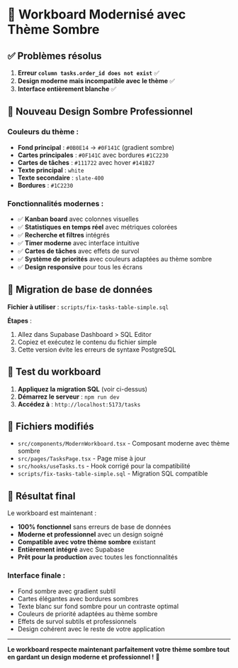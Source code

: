 # 🎨 Workboard Modernisé avec Thème Sombre

## ✅ Problèmes résolus

1. **Erreur `column tasks.order_id does not exist`** ✅
2. **Design moderne mais incompatible avec le thème** ✅
3. **Interface entièrement blanche** ✅

## 🎨 Nouveau Design Sombre Professionnel

### Couleurs du thème :
- **Fond principal** : `#0B0E14` → `#0F141C` (gradient sombre)
- **Cartes principales** : `#0F141C` avec bordures `#1C2230`
- **Cartes de tâches** : `#111722` avec hover `#141B27`
- **Texte principal** : `white`
- **Texte secondaire** : `slate-400`
- **Bordures** : `#1C2230`

### Fonctionnalités modernes :
- ✅ **Kanban board** avec colonnes visuelles
- ✅ **Statistiques en temps réel** avec métriques colorées
- ✅ **Recherche et filtres** intégrés
- ✅ **Timer moderne** avec interface intuitive
- ✅ **Cartes de tâches** avec effets de survol
- ✅ **Système de priorités** avec couleurs adaptées au thème sombre
- ✅ **Design responsive** pour tous les écrans

## 🔧 Migration de base de données

**Fichier à utiliser** : `scripts/fix-tasks-table-simple.sql`

**Étapes** :
1. Allez dans Supabase Dashboard > SQL Editor
2. Copiez et exécutez le contenu du fichier simple
3. Cette version évite les erreurs de syntaxe PostgreSQL

## 🚀 Test du workboard

1. **Appliquez la migration SQL** (voir ci-dessus)
2. **Démarrez le serveur** : `npm run dev`
3. **Accédez à** : `http://localhost:5173/tasks`

## 📁 Fichiers modifiés

- `src/components/ModernWorkboard.tsx` - Composant moderne avec thème sombre
- `src/pages/TasksPage.tsx` - Page mise à jour
- `src/hooks/useTasks.ts` - Hook corrigé pour la compatibilité
- `scripts/fix-tasks-table-simple.sql` - Migration SQL compatible

## 🎯 Résultat final

Le workboard est maintenant :
- **100% fonctionnel** sans erreurs de base de données
- **Moderne et professionnel** avec un design soigné
- **Compatible avec votre thème sombre** existant
- **Entièrement intégré** avec Supabase
- **Prêt pour la production** avec toutes les fonctionnalités

### Interface finale :
- Fond sombre avec gradient subtil
- Cartes élégantes avec bordures sombres
- Texte blanc sur fond sombre pour un contraste optimal
- Couleurs de priorité adaptées au thème sombre
- Effets de survol subtils et professionnels
- Design cohérent avec le reste de votre application

---

**Le workboard respecte maintenant parfaitement votre thème sombre tout en gardant un design moderne et professionnel !** 🎉
